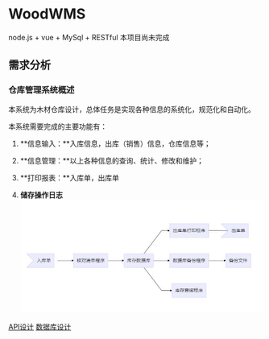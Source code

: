 # WoodWMS
node.js + vue + MySql + RESTful
本项目尚未完成

## 需求分析

### 仓库管理系统概述

本系统为木材仓库设计，总体任务是实现各种信息的系统化，规范化和自动化。

本系统需要完成的主要功能有：

1. **信息输入：**入库信息，出库（销售）信息，仓库信息等；

2. **信息管理：**以上各种信息的查询、统计、修改和维护；

3. **打印报表：**入库单，出库单

4. **储存操作日志**
![image](https://github.com/inntechy/WoodWMS/blob/master/%E4%B8%80%E4%BA%9B%E8%AE%BE%E8%AE%A1%E6%80%9D%E8%B7%AF/image/process.jpg)

[API设计](https://github.com/inntechy/WoodWMS/blob/master/%E4%B8%80%E4%BA%9B%E8%AE%BE%E8%AE%A1%E6%80%9D%E8%B7%AF/RESTful%20API.md)
[数据库设计](https://github.com/inntechy/WoodWMS/blob/master/%E4%B8%80%E4%BA%9B%E8%AE%BE%E8%AE%A1%E6%80%9D%E8%B7%AF/%E6%95%B0%E6%8D%AE%E5%BA%93.md)
